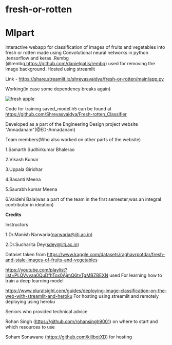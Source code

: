 # fresh-or-rotten

# Mlpart
Interactive webapp for classification of images of fruits and vegetables into fresh or rotten made using Convolutional neural networks in python ,tensorflow and keras .Rembg (@rembg,https://github.com/danielgatis/rembg) used for removing the image background .Hosted using streamlit


Link - https://share.streamlit.io/shreyasvaidya/fresh-or-rotten/main/app.py


Working(in case some dependency breaks again)

![fresh apple](https://drive.google.com/file/d/1yaAA8I7gBU3YZBi2eWA-t64achAixHvS/view?usp=sharing)

Code for training saved_model.h5 can be found at https://github.com/Shreyasvaidya/Fresh-rotten_Classifier

Developed as a  part of the Engineering Design project website "Annadanam"(@ED-Annadanam)

Team members(Who also worked on other parts of the website)

1.Samarth Sudhirkumar Bhalerao

2.Vikash Kumar

3.Uppala Giridhar

4.Basanti Meena

5.Saurabh kumar Meena

6.Vaidehi  Bala(was a part of the team in the first semester,was an integral contributor in ideation)


**Credits**

Instructors

1.Dr.Manish Narwaria(narwaria@iitj.ac.in)

2.Dr.Sucharita Dey(sdey@iitj.ac.in)

Dataset taken from https://www.kaggle.com/datasets/raghavrpotdar/fresh-and-stale-images-of-fruits-and-vegetables


https://youtube.com/playlist?list=PLQVvvaa0QuDfhTox0AjmQ6tvTgMBZBEXN used For learning how to train a deep learning model

https://www.pluralsight.com/guides/deploying-image-classification-on-the-web-with-streamlit-and-heroku For hosting using streamlit and remotely 
deploying using heroku

Seniors who provided technical advice

Rohan Singh (https://github.com/rohansingh9001) on where to start and which resources to use

Soham Sonawane (https://github.com/killbotXD) for hosting
